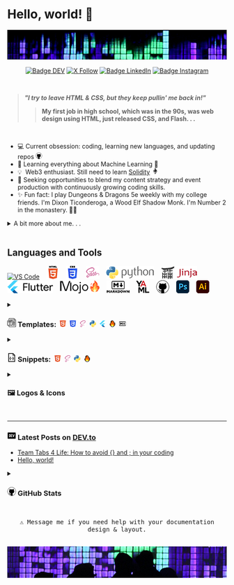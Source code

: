 # Hello, world! 👋

<!-- TODO: make lard/light mode icons for all that need it:
[![team-tabs4life](images/teamtabs4life-15-light.png "Team Tabs4Life
  logo")](https://github.com/Team-Tabs4Life#gh-dark-mode-only#gh-light-mode-only)[![team-tabs4life](images/teamtabs4life-15-dark.png
  "Team Tabs4Life logo")](https://github.com/Team-Tabs4Life#gh-dark-mode-only)
  -->

<img src="images/header.jpg" alt="Girl in a jacket">
<div align = center>

[![Badge DEV]][DEV]
[![X Follow]][Twitter]
[![Badge LinkedIn]][LinkedIn]
[![Badge Instagram]][Instagram]

[Badge DEV]: https://img.shields.io/badge/DEV.to-ilya0x-FFFFFF?color=FFFFFF&logo=dev&logoColor=FFFFFF&labelColor=000000
[DEV]: https://dev.to/ilya0x
[X Follow]: https://img.shields.io/twitter/follow/ilya0x
[Twitter]: https://twitter.com/ilya0x
[Badge LinkedIn]: https://img.shields.io/badge/LinkedIn-Ilya_Podobedov-FFFFFF?color=FFFFFF&logo=LinkedIn&logoColor=FFFFFF&labelColor=0077B5
[LinkedIn]: https://www.linkedin.com/in/ilya0x
[Badge Instagram]: https://img.shields.io/badge/Instagram-ilya0x-FFFFFF?color=FFFFFF&logo=Instagram&logoColor=FFFFFF&labelColor=962fbf
[Instagram]: https://www.instagram.com/ilya0x/
</div>
<br>

> <b><i>"I try to leave HTML & CSS, but they keep pullin' me back in!"</i>
>> My first job in high school, which was in the 90s, was web design using HTML,
>> just released CSS, and Flash. . .</b>

<br>

- 💻&nbsp;Current obsession: coding, learning new languages, and updating repos
  <img src="images/github-15.png">
- 🌱&nbsp;Learning everything about Machine Learning 🤯
- 💡&nbsp;&nbsp;Web3 enthusiast. Still need to learn <a
  href="https://soliditylang.org/">Solidity</a> <img
  src="images/ethereum-15.png">
- 🤝&nbsp;Seeking opportunities to blend my content strategy and event
  production with continuously growing coding skills.
- ✨&nbsp;Fun fact: I play Dungeons & Dragons 5e weekly with my college friends.
  I'm Dixon Ticonderoga, a Wood Elf Shadow Monk. I'm Number 2 in the monastery. 🧝‍♂️

<details>
  
<summary>A bit more about me. . .</summary>
<br>

I'm a seasoned content strategist with a background in event production and
media coordination, a Bachelor degree in Design from [UC
Davis](https://www.ucdavis.edu/ "University of California at Davis") and a dozen
[NYU](https://www.nyu.edu/ "New York University") courses under my belt. I'm all
about learning and exploring new big ideas and diving into data, trends, and
what makes people tick.  I create content strategies that cover everything from
text, pictures, audio, video, to the vibe of a physical or virtual space.

I've been in Web3 space since 2018. I have worked with over a dozen NFT and
cryptocurrency projects in various capacities, including Creative Advisor for a
NFT trading platform and Director of Communications for a blueship NFT project.
I am very optimistic and excited about Web3 space and expect great financial
infrastructure and tools to come out of it.

Lately, I've been geeking out on [Python](https://www.python.org/ "Python
programming language") and machine learning. The [MIT Introduction to Deep
Learning](https://www.youtube.com/playlist?list=PLtBw6njQRU-rwp5__7C0oIVt26ZgjG9NI)
course lectures and the [PyTorch for Deep Learning & Machine Learning – Full
Course](https://youtu.be/V_xro1bcAuA?si=i7bEsZQGZZC7rO3B) on YouTube have been
most invaluable for both, learning the theory and terminology behind Machine
Learning and Deep Learning, as well as learning the fundamentals of PyTorch
(it's a 25-hour course!). I'm also excited about learning
[Mojo🔥](https://docs.modular.com/mojo/ "Mojo programming language") from ground
up as I've been following its development since it was made accessible in May
2023.

I'm hoping to find a gig that lets me blend my event and content skills with my
new coding chops. <br>

</details>
<br>

## Languages and Tools

[![VS Code](images/vscode-30.png "Visual Studio
Code")](https://code.visualstudio.com/) &nbsp;&nbsp;
[![HTML5](images/html5-full-30.png "HTML")](https://html5.org/) &nbsp;&nbsp;
[![CSS3](images/css3-full-30.png
"CSS")](https://www.w3.org/Style/CSS/Overview.en.html) &nbsp;&nbsp;
[![Sass](images/sass5-30.png "Sass")](https://sass-lang.com) &nbsp;&nbsp;
[![Python](images/python-full-30.png "Python")](https://www.python.org/)
&nbsp;&nbsp; [![Jinja](images/jinja-full-30.png
"Jinja")](https://jinja.palletsprojects.com/en/3.1.x/) &nbsp;&nbsp;
[![HTML5](images/flutter-full-30.png "Flutter")](https://html5.org/) &nbsp;&nbsp;
[![Mojo](images/mojo-full-30.png "Mojo")](https://www.modular.com/mojo)
&nbsp;&nbsp; [![Markdown](images/markdown-full-30.png
"Markdown")](https://www.markdownguide.org/) &nbsp;&nbsp;
[![YAML](images/yaml-30.png "YAML")](https://yaml.org/) &nbsp;&nbsp;
[![GitHub](images/github-30.png "GitHub")](https://github.com/)
&nbsp;&nbsp; [![GitHub](images/ps-30.png
"Photoshop")](https://www.adobe.com/products/photoshop.html) &nbsp;&nbsp;
[![GitHub](images/ai-30.png
"Illustrator")](https://www.adobe.com/products/illustrator.html)

<details>
  
<summary><h3><img src="images/template-20.png" alt="HTML"> Templates:&nbsp;
<img src="images/html5-15.png" alt="HTML">&nbsp;
<img src="images/css3-15.png" alt="CSS">&nbsp;
<img src="images/sass5-s-15.png" alt="Sass">&nbsp;
<img src="images/python-15.png" alt="Python">&nbsp;
<img src="images/flutter-15.png" alt="Mojo">&nbsp;
<img src="images/mojo-15.png" alt="Mojo">&nbsp;
<img src="images/markdown-15.png" alt="Markdown"></h3></summary>

<img src="images/work-in-progress-icon-70.png" alt="Work in Progress">
<br>

- The logos in the <b>Language</b> column will take you to `README.md` for each
  of the languages. It includes:
  - General basic facts about the language
  - <img src="images/template-15.png" alt="VS Code"> Templates
  - <img src="images/vscode-15.png" alt="VS Code"> Visual Studio Code extensions
    list
  - 📝Notes - a notes section on specific topics/elements of the language with a
    table of contents
<br>

- Except for the <img src="images/python-15.png" alt="Python"> Python section,
  the links in the <b>Template</b> column will take you directly to that template's
  folder.
  - All notes about each template and its elements are in the template's code as
    block and inline comments.
  - <img src="images/python-15.png" alt="Python"> Python section:<br>
    The links in the <b>Template</b> column will take you to `README.md` for
    that <img src="images/python-15.png" alt="Python"> Python library/module. It
    includes:
    - General basic facts about the <img src="images/python-15.png"
      alt="Python"> Python library/module
    - <img src="images/template-15.png" alt="VS Code"> Templates with notes as
      block and inline comments in code
    - <img src="images/vscode-15.png" alt="VS Code"> Visual Studio Code
      extensions list
    - 📝Notes - a notes section on specific topics/elements of the library/module
      with a table of contents<br>

<br>

<table border="1">
        <tr>
            <th>Language</th>
            <th>Template</th>
            <th>Description</th>
        </tr>
        <tr>
            <td rowspan="2" align=center><a href="https://github.com/ilya0x/html-templates">
            <img src="images/html5-full-50.png" alt="HTML"></a></td>
            <td><a href="https://github.com/ilya0x/html-templates/blob/main/generic/index-basic.html">
            <b>Basic</b></a></td>
            <td>For simple HTML needs with block and inline notes in the code,
            including <code>TODOs</code> that work with <a href="
            https://marketplace.visualstudio.com/items?itemName=Gruntfuggly.
            todo-tree" alt="Todo Tree">Todo Tree</a> <img src=
            "images/vscode-15.png" alt="VS Code"> VS Code extension.</td>
        </tr>
        <tr>
            <td><a href=
            "https://github.com/ilya0x/html-templates/blob/main/generic/index-complete.html">
            <b>Complete w/ Notes</b></a></td>
            <td>Includes examples of most useful HTML elements.</td>
        </tr>
        <tr>
            <td rowspan="4" align=center><a href="https://github.com/ilya0x/css-templates">
            <img src="images/css3-full-50.png" alt="CSS"></a></td>
            <td><a href="https://github.com/ilya0x/css-templates/blob/main/generic/dark-mode.css">
            <b>Generic Dark Mode</b></a></td>
            <td>A basic dark mode template with inline notes.</td>
        </tr>
        <tr>
            <td><a href="https://github.com/ilya0x/css-templates/blob/main/generic/light-mode.css">
            <b>Generic Light Mode</b></a></td>
            <td>A basic light mode template with inline notes.</td>
        </tr>
        <tr>
            <td><a href="https://github.com/ilya0x/css-templates/tree/main/photo-gallery-flexbox">
            <b>FLEXBOX Gallery</b></a></td>
            <td>Includes HTML and placeholder images (which are all my photographs).</td>
        </tr>
        <tr>
            <td><a href="https://github.com/ilya0x/css-templates/tree/main/grid-and-flex-demo">
            <b>Grid and Flex Demo</b></a></td>
            <td>Fun animation demo of Grid and Flex working together. Includes
            HTML and images.</td>
        </tr>
        <tr>
            <td align=center><a href="https://github.com/ilya0x/sass-templates">
            <img src="images/sass5-50.png" alt="Sass"></a></td>
            <td><a href="https://github.com/ilya0x/sass-templates/tree/main/using-lsc-ext">
            <b>Basic</b></a></td>
            <td>Setup to use with
            <a href="https://marketplace.visualstudio.com/items?itemName=glenn2223.live-sass">
            Live Sass Compiler</a> Visual Studio Code extension</td>
        </tr>
        <tr>
            <td rowspan="4" align=center><a href="https://github.com/ilya0x/python-templates">
            <img src="images/python-full-50.png" alt="Python"></a></td>
            <td><a href="https://github.com/ilya0x/flask-templates">
            <img src="images/flask-full-30.png" alt="Flask"></a></td>
            <td>Flask framework setup, including static and template files:<br>
            <img src="images/html5-15.png" alt="HTML"> HTML,
            <img src="images/css3-15.png" alt="CSS"> CSS and
            <img src="images/sass5-s-15.png" alt="Sass"> Sass</td>
        </tr>
        <tr>
            <td><a href="https://github.com/ilya0x/django-templates">
            <img src="images/django-full-30.png" alt="Django"></a></td>
            <td>Django framework setup, including static and template files:<br>
            <img src="images/html5-15.png" alt="HTML"> HTML,
            <img src="images/css3-15.png" alt="CSS"> CSS and
            <img src="images/sass5-s-15.png" alt="Sass"> Sass</td>
        </tr>
        <tr>
            <td><a href="https://github.com/ilya0x/pytorch-templates">
            <img src="images/pytorch-full-30.png" alt="PyTorch"></a></td>
            <td>Generic PyTorch templates</td>
        </tr>
        <tr>
            <td><a href="https://github.com/ilya0x/torchaudio-templates">
            <img src="images/torchaudio-full-30.png" alt="Torchaudio"></a></td>
            <td>PyTorch TorchAudio templates</td>
        </tr>
        <tr>
            <td align=center><img src="images/flutter-full-50.png" alt="Mojo"></td>
            <td>Coming soon..</td>
            <td>Flutter templates</td>
        </tr>
        <tr>
            <td align=center><a href="https://github.com/ilya0x/mojo-templates">
            <img src="images/mojo-full-50.png" alt="Mojo"></a></td>
            <td>Coming soon..</a></td>
            <td>Mojo templates</td>
        </tr>
        <tr>
            <td rowspan="2" align=center><a href="https://github.com/ilya0x/markdown-templates">
            <img src="images/markdown-full-50.png" alt="Markdown"></a></td>
            <td><a href="https://github.com/ilya0x/markdown-templates/tree/main/github-repository-readme">
            <b>Repository README</b></a></td>
            <td>A comprehensive template for
            <a href="https://github.com/RichardLitt/standard-readme">standardized
            GitHub README file</a></td>
        </tr>
        <tr>
            <td><a href="https://github.com/ilya0x/markdown-templates/tree/main/github-profile-readme">
            <b>Profile README</b></a></td>
            <td>A comprehensive template for GitHub Profile README file</td>
        </tr>
    </table>

</details>

<details>
  
<summary><h3><img src="images/json-20.png" alt="HTML"> Snippets:&nbsp;
<img src="images/html5-15.png" alt="HTML">&nbsp;
<img src="images/sass5-s-15.png" alt="Sass">&nbsp;
<img src="images/python-15.png" alt="Python">&nbsp;
<img src="images/mojo-15.png" alt="Mojo"></h3></summary>

<img src="images/work-in-progress-icon-70.png" alt="Work in Progress">
<br>
<table border="1">
        <tr>
            <th>Language</th>
            <th>Snippet File</th>
        </tr>
        <tr>
            <td align=center><img src="images/html5-full-30.png" alt="HTML"></td>
            <td><a href="https://github.com/ilya0x/snippets-for-html-sass-python-mojo/blob/main/html.json">html.json</a></td>
        </tr>
        <tr>
            <td align=center><img src="images/sass5-30.png" alt="Sass"></td>
            <td><a href="https://github.com/ilya0x/snippets-for-html-sass-python-mojo/blob/main/sass.json">sass.json</a></td>
        </tr>
        <tr>
            <td align=center><img src="images/python-full-30.png" alt="Python"></td>
            <td><a href="https://github.com/ilya0x/snippets-for-html-sass-python-mojo/blob/main/python.json">python.json</a></td>
        </tr>
        <tr>
            <td align=center><img src="images/mojo-full-30.png" alt="Mojo"></td>
            <td><a href="https://github.com/ilya0x/snippets-for-html-sass-python-mojo/blob/main/mojo.json">mojo.json</a></td>
        </tr>
</table>
<br>

- Coming soon: <img src="images/jinja-full-30.png" alt="Jinja">

</details>

<details>
  
<summary><h3>🖼 Logos & Icons</h3></summary>

<img src="images/work-in-progress-icon-70.png" alt="Work in Progress">
<br>

Coming Soon: Table of all icons and logos I use, in 5 convenient sizes, some in
2 versions for light and dark modes on GitHub: Languages, Software, Tools, and
other. Will include notes on how to setup light/dark mode images for GitHub.

> Project Idea: Python app that takes a PNG image and creates the set of 5 sizes
> and 2 versions for light and dark modes with appropriate names.

</details>

<br>

---

### <img src="images/dev-20.png" alt="DEV.to logo"> Latest Posts on [DEV.to](https://dev.to/)
<!-- BLOG-POST-LIST:START -->
- [Team Tabs 4 Life: How to avoid {} and ; in your coding](https://dev.to/ilya0x/team-tabs-4-life-how-to-avoid-and-in-your-coding-4mb)
- [Hello, world!](https://dev.to/ilya0x/hello-world-jl7)
<!-- BLOG-POST-LIST:END -->

<details>
  
<summary><h3><img src="images/github-20.png" alt="HTML"> GitHub Stats</h3></summary>

<a href="https://github.com/anuraghazra/github-readme-stats"> <img height=180
  align="center"
src="https://github-readme-stats.vercel.app/api?username=ilya0x&show_icons=true&theme=tokyonight"
/> </a> <a href="https://github.com/anuraghazra/convoychat"> <img height=180
  align="center"
src="https://github-readme-stats.vercel.app/api/top-langs?username=ilya0x&layout=compact&theme=tokyonight&langs_count=8"
/> </a>

</details>

<div align = center>

<kbd><br>
⚠ Message me if you need help with your documentation design & layout.
<br><br></kbd>

<img src="images/footer.jpg" alt="Girl in a jacket">
</div>

 <!-- Reference Links: -->
<!-- Consolidate all links below:
[twitter]
[linkedin]
[instagram]
[ucd]:
[nyu]:
[python]:
[mit-dl-coudse]:
[pytorch-coudse]:
[mojo]:
-->
